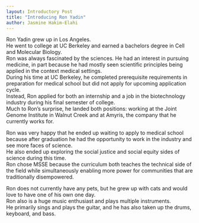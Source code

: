 ```yaml
---
layout: Introductory Post
title: "Introducing Ron Yadin"
author: Jasmine Hakim-Elahi
---
```


Ron Yadin grew up in Los Angeles.  
He went to college at UC Berkeley and earned a bachelors degree in Cell and Molecular Biology.  
Ron was always fascinated by the sciences.  He had an interest in pursuing medicine, in part because he had mostly seen scientific principles being applied in the context medical settings.  
During his time at UC Berkeley, he completed prerequisite requirements in preparation for medical school but did not apply for upcoming application cycle.  
Instead, Ron applied for both an internship and a job in the biotechnology industry during his final semester of college.  
Much to Ron’s surprise, he landed both positions: working at the Joint Genome Institute in Walnut Creek and at Amyris, the company that he currently works for.

Ron was very happy that he ended up waiting to apply to medical school because after graduation he had the opportunity to work in the industry and see more faces of science.  
He also ended up exploring the social justice and social equity sides of science during this time.  
Ron chose MSSE because the curriculum both teaches the technical side of the field while simultaneously enabling more power for communities that are traditionally disempowered.

Ron does not currently have any pets, but he grew up with cats and would love to have one of his own one day.  
Ron also is a huge music enthusiast and plays multiple instruments.  
He primarily sings and plays the guitar, and he has also taken up the drums, keyboard, and bass. 
